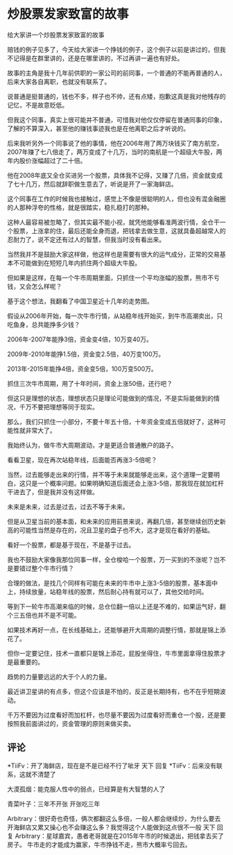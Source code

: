 # 炒股票发家致富的故事
[url]: (https://t.zsxq.com/MzV7IYv)

给大家讲一个炒股票发家致富的故事

赔钱的例子见多了，今天给大家讲一个挣钱的例子，这个例子以前是讲过的，但我不记得是在群里讲的，还是在哪里讲的，不过再讲一遍也有好处。

故事的主角是我十几年前供职的一家公司的前同事，一个普通的不能再普通的人，后来大家各自离职，也就没有联系了。

说普通是挺普通的，钱也不多，样子也不帅，还有点矮，抱歉这真是我对他残存的记忆，不是故意贬低。

但我这个同事，真实上很可能并不普通，可惜我对他仅仅停留在普通同事的印象，了解的不算深入，甚至他的赚钱事迹我也是在他离职之后才听说的。

后来我听另外一个同事说了他的事情，他在2006年用了两万块钱买了南方航空，2007年赚了七八倍走了，两万变成了十几万，当时的南航是一个超级大牛股，两年内股价涨幅超过了二十倍。

他在2008年底又全仓买进另一个股票，具体我不记得，又赚了几倍，资金就变成了七十几万，然后就辞职做生意去了，听说是开了一家海鲜店。

这个同事在工作的时候我也接触过，感觉上不像是很聪明的人，但也没有混金融圈的人那种浮夸的性格，就是很踏实，稳扎稳打的那种。

这种人最容易被忽略了，但其实最不能小视，就凭他能够看准两波行情，全仓干一个股票，上涨拿的住，最后还能全身而退，把钱拿去做生意，这就具备超越常人的忍耐力了，说不定还有过人的智慧，但我当时没有看出来。

当然我并不是鼓励大家这样做，他这样也是需要有很大的运气成分，正常的交易基本不可能做到在短短几年内抓住两个超级大牛股。

但如果是这样，在每一个牛市周期里面，只抓住一个平均涨幅的股票，熊市不亏钱，又会怎么样呢？

基于这个想法，我翻看了中国卫星近十几年的走势图。

假设从2006年开始，每一次牛市行情，从站稳年线开始买，到牛市高潮卖出，只吃鱼身，总共能挣多少钱？

2006年-2007年能挣3倍，资金变4倍，10万变40万。

2009年-2010年能挣1.5倍，资金变2.5倍，40万变100万。

2013年-2015年能挣4倍，资金变5倍，100万变500万。

抓住三次牛市周期，用了十年时间，资金上涨50倍，还行吧？

但这只是理想的状态，理想状态只是理论可能做到的情况，不是实际能做到的情况，千万不要把理想等同于现实。

那么，我们只抓住一小部分，不要十年五十倍，十年资金变成五倍就好了，这种可能性就非常大了。

我始终认为，做牛市大周期波动，才是更适合普通散户的路子。

看看卫星，现在再次站稳年线，后面能否再涨3-5倍呢？

当然，过去能够走出来的行情，并不等于未来就能够走出来，这个道理一定要明白，这只是一个概率问题。如果明确知道后面还会上涨3-5倍，那我现在就加杠杆干进去了，但是我并没有这样做。

未来是未来，过去是过去，过去不等于未来。

但是从卫星当前的基本面，和未来的应用前景来说，再翻几倍，甚至继续创历史新高的可能性当然是存在的，况且卫星的盘子也不大，这才是现在看好的基础。

看好一个股票，都是基于现在，不是基于过去。

我也不鼓励大家像我那位同事一样，全仓梭哈一个股票，万一买到的不涨呢？岂不是要错过整个牛市行情？

合理的做法，是找几个同样有可能在未来的牛市中上涨3-5倍的股票，基本面中上，持续放量，站稳年线的股票，然后耐心持有就可以了，其他交给时间。

等到下一轮牛市高潮来临的时候，总仓位翻一倍以上还是不难的，如果运气好，翻个三五倍也并不是不可能。

如果技术再好一点，在长线基础上，还能够避开大周期的调整行情，那就是锦上添花了。

但你一定要记住，技术一直都只是锦上添花，屁股坐得住，牛市里面拿得住股票才是最重要的。

趋势的力量要远远的大于个人的力量。

最近讲卫星讲的有点多，但这个应该是不怕的，反正是长期持有，也不在乎短期波动。

千万不要因为过度看好而加杠杆，也尽量不要因为过度看好而重仓一个股，还是要按照我前面讲过的，资金管理的原则来做买卖。

## 评论
*TiiFv：开了海鲜店，现在是不是已经不行了呲牙
天下 回复 *TiiFv：后来没有联系，这就不清楚了

大漠孤烟：能克服人性中的弱点，已经算是有大智慧的人了

青菜叶子：三年不开张 开张吃三年

Arbitrary：很好奇也奇怪，俩次都翻这么多倍，一般人都会继续炒，为什么要去开海鲜店又累又操心也不会赚这么多？我觉得这个人能做到这点很不一般
天下 回复 Arbitrary：星球嘉宾，愚者老哥就是在2015年牛市的时候退出，把钱拿去买了房子。
牛市走的才能成为赢家，牛市挣钱不走，熊市大概率亏回去。